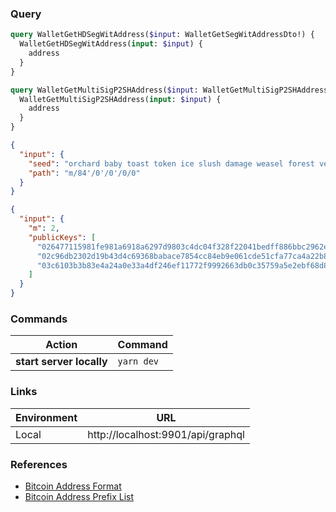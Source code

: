 
### Query
```graphql
query WalletGetHDSegWitAddress($input: WalletGetSegWitAddressDto!) {
  WalletGetHDSegWitAddress(input: $input) {
    address
  }
}

query WalletGetMultiSigP2SHAddress($input: WalletGetMultiSigP2SHAddressDto!) {
  WalletGetMultiSigP2SHAddress(input: $input) {
    address
  }
}
```
```json
{
  "input": {
    "seed": "orchard baby toast token ice slush damage weasel forest venture pottery tired crawl flame service embrace whisper column effort drop claw giggle salmon mail",
    "path": "m/84'/0'/0'/0/0"
  }
}

{
  "input": {
    "m": 2,
    "publicKeys": [
      "026477115981fe981a6918a6297d9803c4dc04f328f22041bedff886bbc2962e01",
      "02c96db2302d19b43d4c69368babace7854cc84eb9e061cde51cfa77ca4a22b8b9",
      "03c6103b3b83e4a24a0e33a4df246ef11772f9992663db0c35759a5e2ebf68d8e9",
    ]
  }
}
```

### Commands
|          Action          | Command    |
| :----------------------: | ---------- |
| **start server locally** | `yarn dev` |

### Links
| Environment | URL                               |
| ----------- | --------------------------------- |
| Local       | http://localhost:9901/api/graphql |


### References
- [Bitcoin Address Format](https://allprivatekeys.com/bitcoin-address-format)
- [Bitcoin Address Prefix List](https://github.com/citizen010/bitcoin-prefixes-address-list)